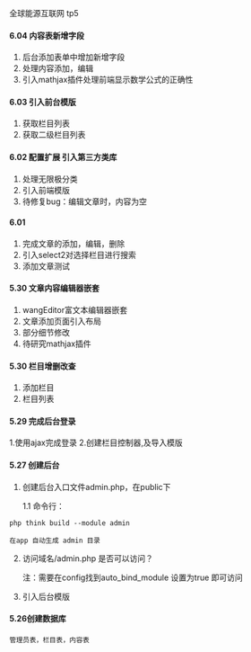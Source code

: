 全球能源互联网 tp5
#### 6.04 内容表新增字段
1. 后台添加表单中增加新增字段
2. 处理内容添加，编辑
3. 引入mathjax插件处理前端显示数学公式的正确性

#### 6.03 引入前台模版
1. 获取栏目列表
2. 获取二级栏目列表

#### 6.02 配置扩展 引入第三方类库
1. 处理无限极分类
2. 引入前端模版
3. 待修复bug：编辑文章时，内容为空

#### 6.01
1. 完成文章的添加，编辑，删除
2. 引入select2对选择栏目进行搜索
3. 添加文章测试

#### 5.30 文章内容编辑器嵌套
1. wangEditor富文本编辑器嵌套
2. 文章添加页面引入布局
3. 部分细节修改
4. 待研究mathjax插件

#### 5.30 栏目增删改查

1. 添加栏目
2. 栏目列表

#### 5.29 完成后台登录

1.使用ajax完成登录
2.创建栏目控制器,及导入模版

#### 5.27 创建后台
1. 创建后台入口文件admin.php，在public下
 
	1.1 命令行：
```
php think build --module admin 
```
	在app 自动生成 admin 目录
2. 访问域名/admin.php 是否可以访问？
	
	注：需要在config找到auto_bind_module 设置为true 即可访问
3. 引入后台模版

#### 5.26创建数据库
	管理员表，栏目表，内容表

	
	
